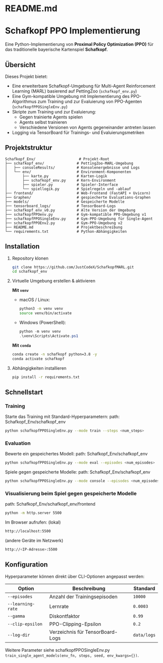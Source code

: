 # README.md

# Schafkopf PPO Implementierung

Eine Python-Implementierung von **Proximal Policy Optimization (PPO)** für das traditionelle bayerische Kartenspiel **Schafkopf**.

## Übersicht

Dieses Projekt bietet:

- Eine erweiterbare Schafkopf-Umgebung für Multi-Agent Reinforcement Learning (MARL) basierend auf PettingZoo (`schafkopf_env.py`)
- Eine Gym-kompatible Umgebung mit Implementierung des PPO-Algorithmus zum Training und zur Evaluierung von PPO-Agenten (`schafkopfPPOSingleEnv.py`)
- Skripte zum Training und zur Evaluierung:
  - Gegen trainierte Agents spielen
  - Agents selbst trainieren
  - Verschiedene Versionen von Agents gegeneinander antreten lassen
- Logging via TensorBoard für Trainings- und Evaluierungsmetriken

## Projektstruktur

```
Schafkopf_Env/                    # Projekt-Root
├── schafkopf_env/               # PettingZoo-MARL-Umgebung
│   ├── consoleResults/          # Konsolenergebnisse und Logs
│   └── env/                     # Environment-Komponenten
│       ├── karte.py             # Karten-Logik
│       ├── schafkopf_env.py     # Kern-Environment
│       ├── spieler.py           # Spieler-Interface
│       └── spiellogik.py        # Spielregeln und -ablauf
├── frontend/                    # Web-Frontend (FastAPI + Uvicorn)
├── Graphen/                     # gespiecherte Evaluations-Graphen
├── models/                      # Gespeicherte Modelle
├── tensorboard_logs/            # TensorBoard-Logs
├── schafkopf_env_v0.py          # Alte Version der Umgebung
├── schafkopfPPOenv.py           # Gym-kompatible PPO-Umgebung v1
├── schafkopfPPOSingleEnv.py     # Gym-PPO-Umgebung für Single-Agent
├── schafkopfPPOEnv2.py          # Gym-PPO-Umgebung v2
├── README.md                    # Projektbeschreibung
└── requirements.txt             # Python-Abhängigkeiten
```

## Installation

1. Repository klonen
   ```bash
   git clone https://github.com/JustCodeX/SchafkopfMARL.git
   cd schafkopf_env
   ```
2. Virtuelle Umgebung erstellen & aktivieren

   **Mit `venv`**
   - macOS / Linux:
     ```bash
     python3 -m venv venv
     source venv/bin/activate
     ```
   - Windows (PowerShell):
     ```powershell
     python -m venv venv
     .\venv\Scripts\Activate.ps1
     ```

   **Mit `conda`**
   ```bash
   conda create -n schafkopf python=3.8 -y
   conda activate schafkopf
   ```
   
3. Abhängigkeiten installieren
   ```bash
   pip install -r requirements.txt
   ```

## Schnellstart

### Training

Starte das Training mit Standard-Hyperparametern:
path: Schafkopf_Env/schafkopf_env
```bash
python schafkopfPPOSingleEnv.py --mode train --steps <num_steps>
```

### Evaluation

Bewerte ein gespeichertes Modell:
path: Schafkopf_Env/schafkopf_env
```bash
python schafkopfPPOSingleEnv.py --mode eval --episodes <num_episodes>
```

Spiele gegen gespeicherte Modelle:
path: Schafkopf_Env/schafkopf_env
```bash
python schafkopfPPOSingleEnv.py --mode console --episodes <num_episodes> --agents <num_agents>
```

### Visualisierung beim Spiel gegen gespeicherte Modelle

path: Schafkopf_Env/schafkopf_env/frontend
```bash
python -m http.server 5500
```

Im Browser aufrufen:
(lokal)
```bash
http://localhost:5500 
```
(andere Geräte im Netzwerk)
```bash
http://<IP-Adresse>:5500 
```


## Konfiguration

Hyperparameter können direkt über CLI-Optionen angepasst werden:

| Option              | Beschreibung                            | Standard   |
|---------------------|-----------------------------------------|------------|
| `--episodes`        | Anzahl der Trainingsepisoden            | `10000`    |
| `--learning-rate`   | Lernrate                                | `0.0003`   |
| `--gamma`           | Diskontfaktor                           | `0.99`     |
| `--clip-epsilon`    | PPO-Clipping-Epsilon                    | `0.2`      |
| `--log-dir`         | Verzeichnis für TensorBoard-Logs        | `data/logs`|

Weitere Parameter siehe schafkopfPPOSingleEnv.py `train_single_agent_models(env_fn, steps, seed, env_kwargs={})`.

